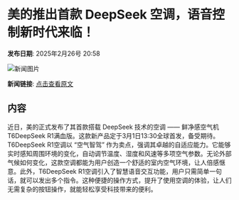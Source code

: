 # 美的推出首款 DeepSeek 空调，语音控制新时代来临！

**发布日期**: 2025年2月26号 20:58

![新闻图片](https://upload.chinaz.com/2025/0226/2025022619022585470.png)

**新闻链接**: [点击查看原文](https://www.aibase.com/zh/news/15761)

## 内容

近日，美的正式发布了其首款搭载 DeepSeek 技术的空调 —— 鲜净感空气机 T6DeepSeek R1满血版。这款新产品定于3月1日13:30全球首发，备受期待。T6DeepSeek R1空调以 “空气智驾” 作为卖点，强调其卓越的自适应能力。它能够实时感知周围环境的变化，自动调节温度、湿度和风速等多项空气参数。无论外部气候如何变化，这款空调都能为用户创造一个舒适的室内空气环境，让人倍感惬意。此外，T6DeepSeek R1空调引入了智慧语音交互功能，用户只需简单一句话，就可以发出多个指令。这种便捷的操作方式，提升了使用空调的体验，让人们无需复杂的按钮操作，就能轻松享受科技带来的便利。
